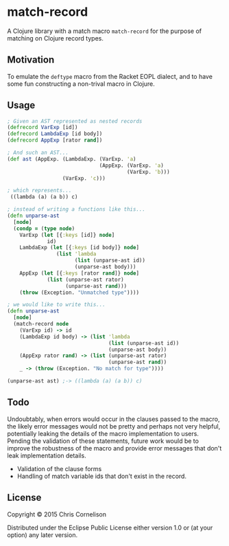# match-record

A Clojure library with a match macro `match-record` for the purpose of matching on Clojure record types. 

## Motivation
To emulate the `deftype` macro from the Racket EOPL dialect, and to have some fun constructing a non-trival macro in Clojure.

## Usage

```clojure
; Given an AST represented as nested records
(defrecord VarExp [id])
(defrecord LambdaExp [id body])
(defrecord AppExp [rator rand])

; And such an AST...
(def ast (AppExp. (LambdaExp. (VarExp. 'a)
                              (AppExp. (VarExp. 'a)
                                       (VarExp. 'b)))
                  (VarExp. 'c)))

; which represents...
 ((lambda (a) (a b)) c)

; instead of writing a functions like this...
(defn unparse-ast
  [node]
  (condp = (type node)
    VarExp (let [{:keys [id]} node] 
             id)
    LambdaExp (let [{:keys [id body]} node]
                (list 'lambda 
                      (list (unparse-ast id))
                      (unparse-ast body)))
    AppExp (let [{:keys [rator rand]} node]
             (list (unparse-ast rator)
                   (unparse-ast rand)))
    (throw (Exception. "Unmatched type"))))

; we would like to write this...
(defn unparse-ast
  [node]
  (match-record node 
    (VarExp id) -> id
    (LambdaExp id body) -> (list 'lambda 
                                 (list (unparse-ast id))
                                 (unparse-ast body))
    (AppExp rator rand) -> (list (unparse-ast rator)
                                 (unparse-ast rand))
    _ -> (throw (Exception. "No match for type"))))

(unparse-ast ast) ;-> ((lambda (a) (a b)) c)
```

## Todo
Undoubtably, when errors would occur in the clauses passed to the macro, the likely error messages would not be pretty and perhaps not very helpful, potentially leaking the details of the macro implementation to users.  Pending the validation of these statements, future work would be to improve the robustness of the macro and provide error messages that don't leak implementation details.

* Validation of the clause forms
* Handling of match variable ids that don't exist in the record.


## License

Copyright © 2015 Chris Cornelison

Distributed under the Eclipse Public License either version 1.0 or (at
your option) any later version.
